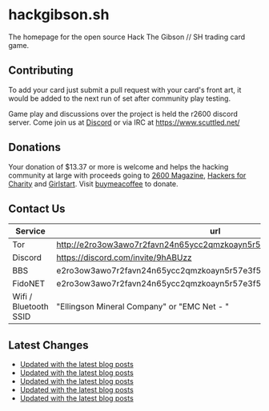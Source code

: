 # hackgibson.sh
The homepage for the open source Hack The Gibson // SH trading card game.


## Contributing

To add your card just submit a pull request with your card's front art, it would be added to the next run of set after community play testing.

Game play and discussions over the project is held the r2600 discord server. Come join us at [Discord](https://discord.com/invite/9hABUzz) or via IRC at https://www.scuttled.net/


## Donations

Your donation of $13.37 or more is welcome and helps the hacking community at large with proceeds going to [2600 Magazine](https://2600.com/), [Hackers for Charity](https://hackersforcharity.org) and [Girlstart](https://girlstart.org).  Visit [buymeacoffee](https://www.buymeacoffee.com/hackgibson.sh) to donate.


## Contact Us

Service | url
-|-
Tor | http://e2ro3ow3awo7r2favn24n65ycc2qmzkoayn5r57e3f56nvjwdcgg32ad.onion
Discord | https://discord.com/invite/9hABUzz
BBS | e2ro3ow3awo7r2favn24n65ycc2qmzkoayn5r57e3f56nvjwdcgg32ad.onion:23
FidoNET | e2ro3ow3awo7r2favn24n65ycc2qmzkoayn5r57e3f56nvjwdcgg32ad.onion:24554
Wifi / Bluetooth SSID | "Ellingson Mineral Company" or "EMC Net - <fidonet address>"

## Latest Changes
<!-- BLOG-POST-LIST:START -->
- [Updated with the latest blog posts](https://github.com/DFW2600/hackgibson.sh/commit/5446860c77db6c26f97afc312e1481014cb583c2)
- [Updated with the latest blog posts](https://github.com/DFW2600/hackgibson.sh/commit/5c71fa41d404b8b1c55e18c85e435d9b74b21ce0)
- [Updated with the latest blog posts](https://github.com/DFW2600/hackgibson.sh/commit/911fc6bb5cf7534e5ac6495b1676ac1b6eb5de27)
- [Updated with the latest blog posts](https://github.com/DFW2600/hackgibson.sh/commit/9a21f1d0d614bfbada6de19e864b017914fbf975)
- [Updated with the latest blog posts](https://github.com/DFW2600/hackgibson.sh/commit/cb14eccdc982f5af30922ecb35d2d9dd7aff5adc)
<!-- BLOG-POST-LIST:END -->
